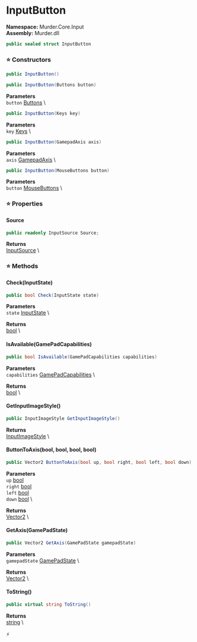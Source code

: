# InputButton

**Namespace:** Murder.Core.Input \
**Assembly:** Murder.dll

```csharp
public sealed struct InputButton
```

### ⭐ Constructors
```csharp
public InputButton()
```

```csharp
public InputButton(Buttons button)
```

**Parameters** \
`button` [Buttons](https://docs.monogame.net/api/Microsoft.Xna.Framework.Input.Buttons.html) \

```csharp
public InputButton(Keys key)
```

**Parameters** \
`key` [Keys](https://docs.monogame.net/api/Microsoft.Xna.Framework.Input.Keys.html) \

```csharp
public InputButton(GamepadAxis axis)
```

**Parameters** \
`axis` [GamepadAxis](../../../Murder/Core/Input/GamepadAxis.html) \

```csharp
public InputButton(MouseButtons button)
```

**Parameters** \
`button` [MouseButtons](../../../Murder/Core/Input/MouseButtons.html) \

### ⭐ Properties
#### Source
```csharp
public readonly InputSource Source;
```

**Returns** \
[InputSource](../../../Murder/Core/Input/InputSource.html) \
### ⭐ Methods
#### Check(InputState)
```csharp
public bool Check(InputState state)
```

**Parameters** \
`state` [InputState](../../../Murder/Core/Input/InputState.html) \

**Returns** \
[bool](https://learn.microsoft.com/en-us/dotnet/api/System.Boolean?view=net-7.0) \

#### IsAvailable(GamePadCapabilities)
```csharp
public bool IsAvailable(GamePadCapabilities capabilities)
```

**Parameters** \
`capabilities` [GamePadCapabilities](https://docs.monogame.net/api/Microsoft.Xna.Framework.Input.GamePadCapabilities.html) \

**Returns** \
[bool](https://learn.microsoft.com/en-us/dotnet/api/System.Boolean?view=net-7.0) \

#### GetInputImageStyle()
```csharp
public InputImageStyle GetInputImageStyle()
```

**Returns** \
[InputImageStyle](../../../Murder/Core/Input/InputImageStyle.html) \

#### ButtonToAxis(bool, bool, bool, bool)
```csharp
public Vector2 ButtonToAxis(bool up, bool right, bool left, bool down)
```

**Parameters** \
`up` [bool](https://learn.microsoft.com/en-us/dotnet/api/System.Boolean?view=net-7.0) \
`right` [bool](https://learn.microsoft.com/en-us/dotnet/api/System.Boolean?view=net-7.0) \
`left` [bool](https://learn.microsoft.com/en-us/dotnet/api/System.Boolean?view=net-7.0) \
`down` [bool](https://learn.microsoft.com/en-us/dotnet/api/System.Boolean?view=net-7.0) \

**Returns** \
[Vector2](https://learn.microsoft.com/en-us/dotnet/api/System.Numerics.Vector2?view=net-7.0) \

#### GetAxis(GamePadState)
```csharp
public Vector2 GetAxis(GamePadState gamepadState)
```

**Parameters** \
`gamepadState` [GamePadState](https://docs.monogame.net/api/Microsoft.Xna.Framework.Input.GamePadState.html) \

**Returns** \
[Vector2](https://learn.microsoft.com/en-us/dotnet/api/System.Numerics.Vector2?view=net-7.0) \

#### ToString()
```csharp
public virtual string ToString()
```

**Returns** \
[string](https://learn.microsoft.com/en-us/dotnet/api/System.String?view=net-7.0) \



⚡